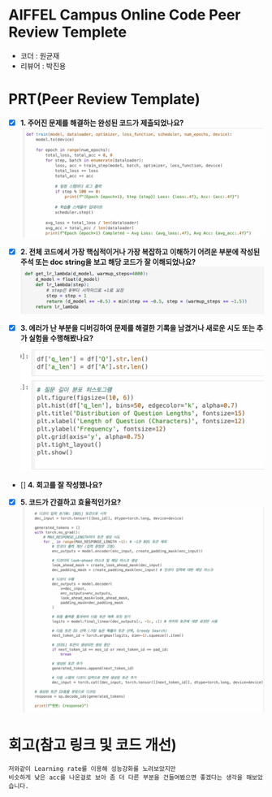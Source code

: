 # AIFFEL Campus Online Code Peer Review Templete
- 코더 : 원균재 
- 리뷰어 : 박진용


# PRT(Peer Review Template)
- [X]  **1. 주어진 문제를 해결하는 완성된 코드가 제출되었나요?**
    ![img1_1](img1_1.png)
    
    
- [X]  **2. 전체 코드에서 가장 핵심적이거나 가장 복잡하고 이해하기 어려운 부분에 작성된 
주석 또는 doc string을 보고 해당 코드가 잘 이해되었나요?**
    ![img2_1](img2_1.png)
   
        
- [X]  **3. 에러가 난 부분을 디버깅하여 문제를 해결한 기록을 남겼거나
새로운 시도 또는 추가 실험을 수행해봤나요?**
    ![img3_1](img3_1.png)
        
- []  **4. 회고를 잘 작성했나요?**
    
        
- [X]  **5. 코드가 간결하고 효율적인가요?**
   ![img5_1](img5_1.png)


# 회고(참고 링크 및 코드 개선)
```
저와같이 Learning rate를 이용해 성능강화를 노려보았지만
비슷하게 낮은 acc를 나온걸로 보아 좀 더 다른 부분을 건들여봤으면 좋겠다는 생각을 해보았습니다.
```
